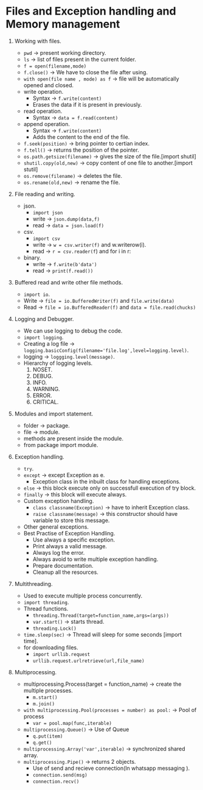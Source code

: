 # Files and Exception handling and Memory management
1. Working with files.
    - ```pwd``` -> present working directory.
    - ```ls``` -> list of files present in the current folder.
    - ```f = open(filename,mode)```
    - ```f.close()``` -> We have to close the file after using.
    - ```with open(file name , mode) as f``` -> file will be automatically opened and closed.
    - write operation.
        - Syntax -> ```f.write(content)```
        - Erases the data if it is present in previously.
    - read operation.
        - Syntax -> ```data = f.read(content)```
    - append operation.
        - Syntax -> ```f.write(content)```
        - Adds the content to the end of the file.
    - ```f.seek(position)``` -> bring pointer to certian index.
    - ```f.tell()``` -> returns the position of the pointer.
    - ```os.path.getsize(filename)``` -> gives the size of the file.[import shutil]
    - ```shutil.copy(old,new)``` -> copy content of one file to another.[import stutil]
    - ```os.remove(filename)``` -> deletes the file.
    - ```os.rename(old,new)``` -> rename the file.  

2. File reading and writing.
    - json.
        - ```import json```
        - write -> ```json.dump(data,f)``` 
        - read -> ```data = json.load(f)```
    - csv.
        - ```import csv```
        - write -> ```w = csv.writer(f)``` and  w.writerow(i).
        - read -> ```r = csv.reader(f```) and for i in r:
    - binary.
        - write -> ```f.write(b'data')```
        - read -> ```print(f.read())```  

3. Buffered read and write other file methods.
    - ```import io```.
    - Write -> ```file = io.BufferedWriter(f)``` and ```file.write(data)```
    - Read -> ```file = io.BufferedReader(f)``` and ```data = file.read(chucks)```  

4. Logging and Debugger.
    - We can use logging to debug the code.
    - ```import logging```.
    - Creating a log file -> ```logging.basicConfig(filename='file.log',level=logging.level)```.
    - logging -> ```loggging.level(message)```.
    - Hierarchy of logging levels.
        1. NOSET.
        2. DEBUG.
        3. INFO.
        4. WARNING.
        5. ERROR.
        6. CRITICAL.  

5. Modules and import statement.
    - folder -> package.
    - file -> module.
    - methods are present inside the module.
    - from package import module.  

6. Exception handling.
    - ```try```.
    - ```except``` -> except Exception as e.
        - Exception class in the inbuilt class for handling exceptions.
    - ```else``` -> this block execute only on successfull execution of try block.
    - ```finally``` -> this block will execute always.
    - Custom exception handling.
        - ```class classname(Exception)``` -> have to inherit Exception class.
        - ```raise classname(message)``` -> this constructor should have variable to store this message.
    - Other general exceptions.
    - Best Practise of Exception Handling.
        - Use always a specific exception.
        - Print always a valid message.
        - Always log the error.
        - Always avoid to write multiple exception handling.
        - Prepare documentation.
        - Cleanup all the resources.  

7. Multithreading.
    - Used to execute multiple process concurrently.
    - ```import threading```.
    - Thread functions. 
        - ```threading.Thread(target=function_name,args=(args))```
        - ```var.start()``` -> starts thread.
        - ```threading.Lock()```
    - ```time.sleep(sec)``` -> Thread will sleep for some seconds [import time]. 
    - for downloading files.
        - ```import urllib.request```
        - ```urllib.request.urlretrieve(url,file_name)```  

8. Multiprocessing.
    - multiprocessing.Process(target = function_name) -> create the multiple processes.
        - ```m.start()``` 
        - ```m.join()``` 
    - ```with multiprocessing.Pool(processes = number) as pool:``` -> Pool of process
        - ```var = pool.map(func,iterable)```
    - ```multiprocessing.Queue()``` -> Use of Queue 
        - ```q.put(item)```
        - ```q.get()```
    - ```multiprocessing.Array('var',iterable)``` -> synchronized shared array.
    - ```multiprocessing.Pipe()``` -> returns 2 objects.
        - Use of send and recieve connection(In whatsapp messaging ).
        - ```connection.send(msg)```
        - ```connection.recv()```  
